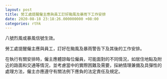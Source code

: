 ```yaml
---
layout: post
title: 勞工處提醒僱主應與員工訂好颱風及暴雨下工作安排
date: 2020-08-18 23:18:26.000000000 +08:00
categories: rthk
---
```


八號烈風或暴風信號生效。

勞工處提醒僱主應與員工，訂好在颱風及暴雨警告下及其後的工作安排。

在執行有關安排時，僱主應體諒每位僱員，可能面對的不同情況，如居住地點及附近的路面和交通等情況，並考慮當中的實際困難及需要，採納情理兼備及具彈性的處理方法，僱主亦應遵守有關法例下應負的法定責任及規定。

